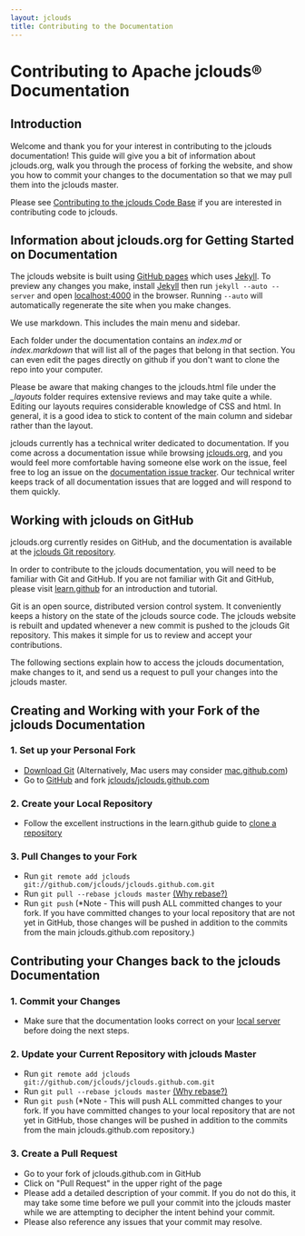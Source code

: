 ```yaml
---
layout: jclouds
title: Contributing to the Documentation
---
```


# Contributing to Apache jclouds&reg; Documentation

## Introduction

Welcome and thank you for your interest in contributing to the jclouds documentation!  This guide will give you a bit of information about jclouds.org, 
walk you through the process of forking the website, and show you how to commit your changes to the documentation so that we may pull them into the 
jclouds master. 

Please see [Contributing to the jclouds Code Base](http://www.jclouds.org/documentation/devguides/contributing-to-jclouds/) if you are interested in 
contributing code to jclouds.

## Information about jclouds.org for Getting Started on Documentation

The jclouds website is built using [GitHub pages](http://pages.github.com/) which uses [Jekyll](https://github.com/mojombo/jekyll/). To preview any changes 
you make, install [Jekyll](https://github.com/mojombo/jekyll/wiki/install) then run `jekyll --auto --server` and open [localhost:4000](http://localhost:4000) 
in the browser.  Running `--auto` will automatically regenerate the site when you make changes.

We use markdown.  This includes the main menu and sidebar.

Each folder under the documentation contains an *index.md* or *index.markdown* that will list all of the pages that belong in that section. You can even edit 
the pages directly on github if you don't want to clone the repo into your computer.

Please be aware that making changes to the jclouds.html file under the *_layouts* folder requires extensive reviews and may take quite a while.  Editing 
our layouts requires considerable knowledge of CSS and html.  In general, it is a good idea to stick to content of the main column and sidebar rather 
than the layout.

jclouds currently has a technical writer dedicated to documentation.  If you come across a documentation issue while browsing 
[jclouds.org](http://www.jclouds.org/), and you would feel more comfortable having someone else work on the issue, feel free to log an issue on the
[documentation issue tracker](https://github.com/jclouds/jclouds.github.com/issues?state=open).  Our technical writer keeps track of all documentation 
issues that are logged and will respond to them quickly.

## Working with jclouds on GitHub

jclouds.org currently resides on GitHub, and the documentation is available at the [jclouds Git repository](https://github.com/jclouds/jclouds.github.com).

In order to contribute to the jclouds documentation, you will need to be familiar with Git and GitHub.  If you are not familiar with Git and GitHub, please 
visit [learn.github](http://learn.github.com/p/intro.html) for an introduction and tutorial.

Git is an open source, distributed version control system.  It conveniently keeps a history on the state of the jclouds source code. The jclouds website is 
rebuilt and updated whenever a new commit is pushed to the jclouds Git repository. This makes it simple for us to review and accept your contributions. 

The following sections explain how to access the jclouds documentation, make changes to it, and send us a request to pull your changes into the jclouds
master.

## Creating and Working with your Fork of the jclouds Documentation

### 1.  Set up your Personal Fork

   *  [Download Git](http://git-scm.com/download)  (Alternatively, Mac users may consider [mac.github.com](http://mac.github.com/))
   *  Go to [GitHub](http://github.com) and fork [jclouds/jclouds.github.com](https://github.com/jclouds/jclouds.github.com)

### 2.  Create your Local Repository

   *  Follow the excellent instructions in the learn.github guide to [clone a repository](http://learn.github.com/p/setup.html#cloning_a_git_repo)

### 3.  Pull Changes to your Fork

   *  Run `git remote add jclouds git://github.com/jclouds/jclouds.github.com.git`
   *  Run `git pull --rebase jclouds master` [(Why rebase?)](http://stackoverflow.com/questions/5968964/avoid-unwanted-merge-commits-and-other-commits-when-doing-pull-request-in-github)
   *  Run `git push` (*Note - This will push ALL committed changes to your fork.  If you have committed changes to your local repository that are not yet in
      GitHub, those changes will be pushed in addition to the commits from the main jclouds.github.com repository.)

## Contributing your Changes back to the jclouds Documentation

### 1. Commit your Changes

   *  Make sure that the documentation looks correct on your [local server](http://localhost:4000) before doing the next steps.

### 2.  Update your Current Repository with jclouds Master

   *  Run `git remote add jclouds git://github.com/jclouds/jclouds.github.com.git`
   *  Run `git pull --rebase jclouds master` [(Why rebase?)](http://stackoverflow.com/questions/5968964/avoid-unwanted-merge-commits-and-other-commits-when-doing-pull-request-in-github)
   *  Run `git push` (*Note - This will push ALL committed changes to your fork.  If you have committed changes to your local repository that are not yet in
      GitHub, those changes will be pushed in addition to the commits from the main jclouds.github.com repository.)

### 3.  Create a Pull Request

   *  Go to your fork of jclouds.github.com in GitHub
   *  Click on "Pull Request" in the upper right of the page
   *  Please add a detailed description of your commit.  If you do not do this, it may take some time before we pull your commit into the jclouds master
      while we are attempting to decipher the intent behind your commit.  
   *  Please also reference any issues that your commit may resolve. 



